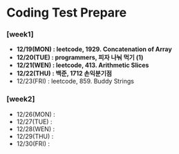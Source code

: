 # Coding Test Prepare
### [week1]
  - **12/19(MON) : leetcode, 1929. Concatenation of Array**
  - **12/20(TUE) : programmers, 피자 나눠 먹기 (1)**
  - **12/21(WEN) : leetcode, 413. Arithmetic Slices**
  - **12/22(THU) : 백준, 1712 손익분기점**
  - 12/23(FRI) : leetcode, 859. Buddy Strings

### [week2]
  - 12/26(MON) : 
  - 12/27(TUE) : 
  - 12/28(WEN) : 
  - 12/29(THU) : 
  - 12/30(FRI) : 
